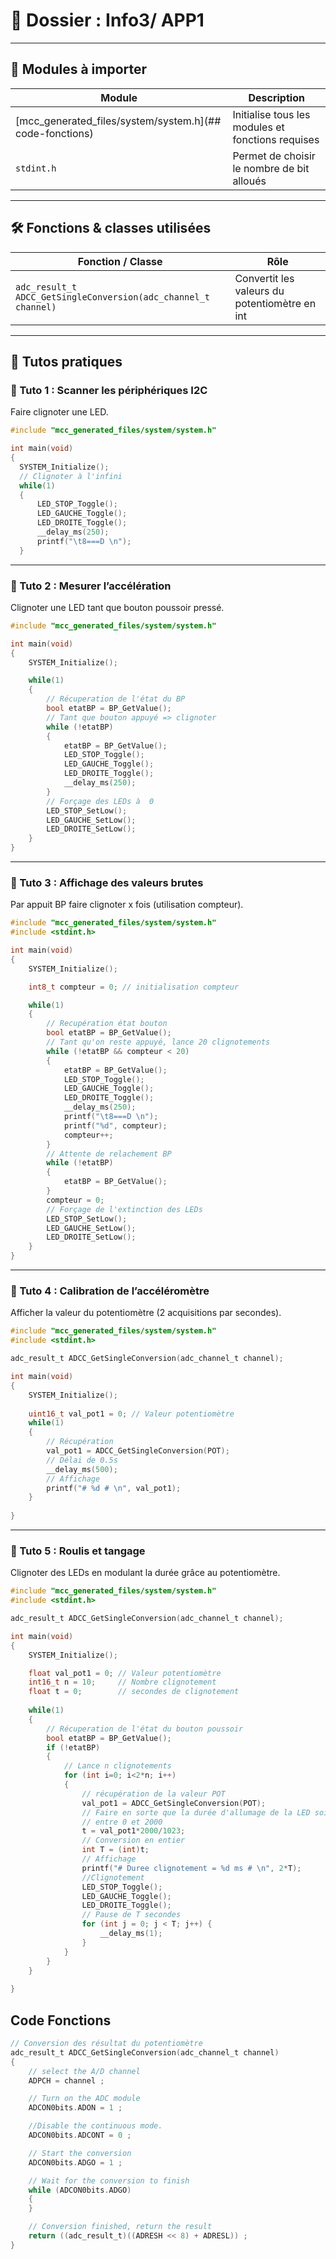 # 📂 Dossier : Info3/ APP1

---

## 🔹 Modules à importer

| Module | Description |
|--------|-------------|
| [mcc_generated_files/system/system.h](## code-fonctions) | Initialise tous les modules et fonctions requises |
| `stdint.h` | Permet de choisir le nombre de bit alloués |
---

## 🛠️ Fonctions & classes utilisées

| Fonction / Classe | Rôle |
|-------------------|------|
| `adc_result_t ADCC_GetSingleConversion(adc_channel_t channel)` | Convertit les valeurs du potentiomètre en int |
---

## 📘 Tutos pratiques

### 🔹 Tuto 1 : Scanner les périphériques I2C

Faire clignoter une LED.

```C
#include "mcc_generated_files/system/system.h"

int main(void)
{
  SYSTEM_Initialize();
  // Clignoter à l'infini
  while(1)
  {
      LED_STOP_Toggle();
      LED_GAUCHE_Toggle();
      LED_DROITE_Toggle();
      __delay_ms(250);
      printf("\t8===D \n");
  }    
```

---

### 🔹 Tuto 2 : Mesurer l’accélération

Clignoter une LED tant que bouton poussoir pressé.

```C
#include "mcc_generated_files/system/system.h"

int main(void)
{
    SYSTEM_Initialize();

    while(1)
    {
        // Récuperation de l'état du BP
        bool etatBP = BP_GetValue();
        // Tant que bouton appuyé => clignoter
        while (!etatBP)
        {
            etatBP = BP_GetValue();
            LED_STOP_Toggle();
            LED_GAUCHE_Toggle();
            LED_DROITE_Toggle();
            __delay_ms(250);
        }
        // Forçage des LEDs à  0
        LED_STOP_SetLow();
        LED_GAUCHE_SetLow();
        LED_DROITE_SetLow();
    }    
}
```

---

### 🔹 Tuto 3 : Affichage des valeurs brutes

Par appuit BP faire clignoter x fois (utilisation compteur).

```C
#include "mcc_generated_files/system/system.h"
#include <stdint.h>

int main(void)
{
    SYSTEM_Initialize();

    int8_t compteur = 0; // initialisation compteur

    while(1)
    {
        // Recupération état bouton
        bool etatBP = BP_GetValue();
        // Tant qu'on reste appuyé, lance 20 clignotements
        while (!etatBP && compteur < 20)
        {
            etatBP = BP_GetValue();
            LED_STOP_Toggle();
            LED_GAUCHE_Toggle();
            LED_DROITE_Toggle();
            __delay_ms(250);
            printf("\t8===D \n");
            printf("%d", compteur);
            compteur++;
        }
        // Attente de relachement BP
        while (!etatBP)
        {
            etatBP = BP_GetValue();
        }
        compteur = 0;
        // Forçage de l'extinction des LEDs
        LED_STOP_SetLow();
        LED_GAUCHE_SetLow();
        LED_DROITE_SetLow();
    }    
}
```

---

### 🔹 Tuto 4 : Calibration de l’accéléromètre

Afficher la valeur du potentiomètre (2 acquisitions par secondes).

```C
#include "mcc_generated_files/system/system.h"
#include <stdint.h>

adc_result_t ADCC_GetSingleConversion(adc_channel_t channel);

int main(void)
{
    SYSTEM_Initialize();
    
    uint16_t val_pot1 = 0; // Valeur potentiomètre
    while(1)
    {
        // Récupération
        val_pot1 = ADCC_GetSingleConversion(POT);
        // Délai de 0.5s
        __delay_ms(500);
        // Affichage
        printf("# %d # \n", val_pot1);
    }
        
}
```

---

### 🔹 Tuto 5 : Roulis et tangage

Clignoter des LEDs en modulant la durée grâce au potentiomètre.

```C
#include "mcc_generated_files/system/system.h"
#include <stdint.h>

adc_result_t ADCC_GetSingleConversion(adc_channel_t channel);

int main(void)
{
    SYSTEM_Initialize();

    float val_pot1 = 0; // Valeur potentiomètre
    int16_t n = 10;     // Nombre clignotement
    float t = 0;        // secondes de clignotement
    
    while(1)
    {
        // Récuperation de l'état du bouton poussoir
        bool etatBP = BP_GetValue();
        if (!etatBP)
        {
            // Lance n clignotements
            for (int i=0; i<2*n; i++)
            {
                // récupération de la valeur POT
                val_pot1 = ADCC_GetSingleConversion(POT);
                // Faire en sorte que la durée d'allumage de la LED soit
                // entre 0 et 2000
                t = val_pot1*2000/1023;
                // Conversion en entier
                int T = (int)t;
                // Affichage
                printf("# Duree clignotement = %d ms # \n", 2*T);
                //Clignotement
                LED_STOP_Toggle();
                LED_GAUCHE_Toggle();
                LED_DROITE_Toggle();
                // Pause de T secondes
                for (int j = 0; j < T; j++) {
                    __delay_ms(1);
                }
            }
        }
    }
        
}
```
## Code Fonctions
```C
// Conversion des résultat du potentiomètre
adc_result_t ADCC_GetSingleConversion(adc_channel_t channel)
{
    // select the A/D channel
    ADPCH = channel ;

    // Turn on the ADC module
    ADCON0bits.ADON = 1 ;

    //Disable the continuous mode.
    ADCON0bits.ADCONT = 0 ;

    // Start the conversion
    ADCON0bits.ADGO = 1 ;

    // Wait for the conversion to finish
    while (ADCON0bits.ADGO)
    {
    }

    // Conversion finished, return the result
    return ((adc_result_t)((ADRESH << 8) + ADRESL)) ;
}
```
